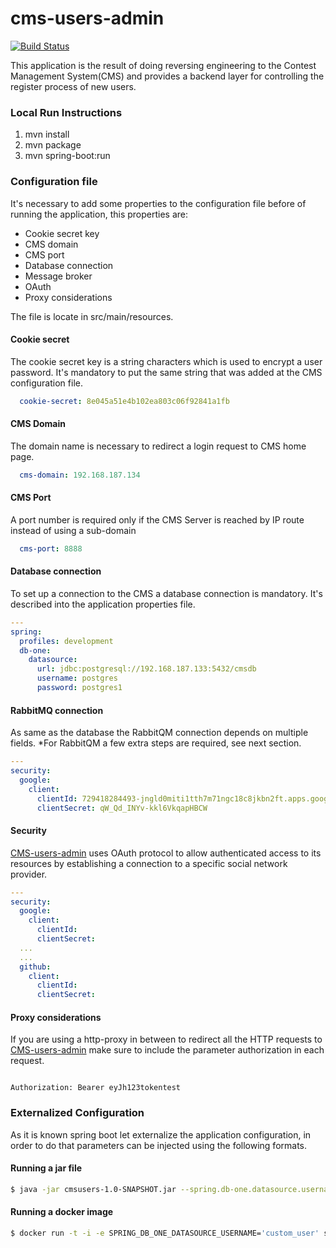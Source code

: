 # cms-users-admin

[![Build Status](https://travis-ci.org/joelgtsantos/cms-users-admin.svg?branch=master)](https://travis-ci.org/joelgtsantos/cms-users-admin)


This application is the result of doing reversing engineering to the Contest Management System(CMS) and provides a backend layer for controlling the register process of new users. 


### Local Run Instructions

1) mvn install
2) mvn package
3) mvn spring-boot:run


### Configuration file

It's necessary to add some properties to the configuration file before of running the application, this properties are:

- Cookie secret key
- CMS domain
- CMS port
- Database connection
- Message broker
- OAuth
- Proxy considerations


The file is locate in src/main/resources.

#### Cookie secret
The cookie secret key is a string characters which is used to encrypt a user password. It's mandatory to put the same string that was added at the CMS configuration file.


```yml
  cookie-secret: 8e045a51e4b102ea803c06f92841a1fb
```

#### CMS Domain
The domain name is necessary to redirect a login request to CMS home page.


```yml
  cms-domain: 192.168.187.134
```

#### CMS Port
A port number is required only if the CMS Server is reached by IP route instead of using a sub-domain 

```yml
  cms-port: 8888
```

#### Database connection
To set up a connection to the CMS a database connection is mandatory. It's described into the application properties file.

```yml
---
spring:
  profiles: development
  db-one:
    datasource:
      url: jdbc:postgresql://192.168.187.133:5432/cmsdb
      username: postgres
      password: postgres1
```

#### RabbitMQ connection
As same as the database the RabbitQM connection depends on multiple fields.
*For RabbitQM a few extra steps are required, see next section.

```yml
---
security:
  google:
    client:
      clientId: 729418284493-jngld0miti1tth7m71ngc18c8jkbn2ft.apps.googleusercontent.com
      clientSecret: qW_Qd_INYv-kkl6VkqapHBCW
```


#### Security
[CMS-users-admin](https://github.com/joelgtsantos/cms-users-admin) uses OAuth protocol to allow authenticated access to its resources by establishing a connection to a specific social network provider.

```yml
---
security:
  google:
    client:
      clientId: 
      clientSecret: 
  ...
  ...   
  github:
    client:
      clientId: 
      clientSecret: 
```

#### Proxy considerations
If you are using a http-proxy in between to redirect all the HTTP requests to [CMS-users-admin](https://github.com/joelgtsantos/cms-users-admin) make sure to include the parameter authorization in each request.


```http

Authorization: Bearer eyJh123tokentest

```

### Externalized Configuration

As it is known spring boot let externalize the application configuration, in order to do that parameters can be injected using the following formats.

 
#### Running a jar file

```bash
$ java -jar cmsusers-1.0-SNAPSHOT.jar --spring.db-one.datasource.username=custom_user

```
#### Running a docker image 

```bash
$ docker run -t -i -e SPRING_DB_ONE_DATASOURCE_USERNAME='custom_user' springio/users:latest

```

 
